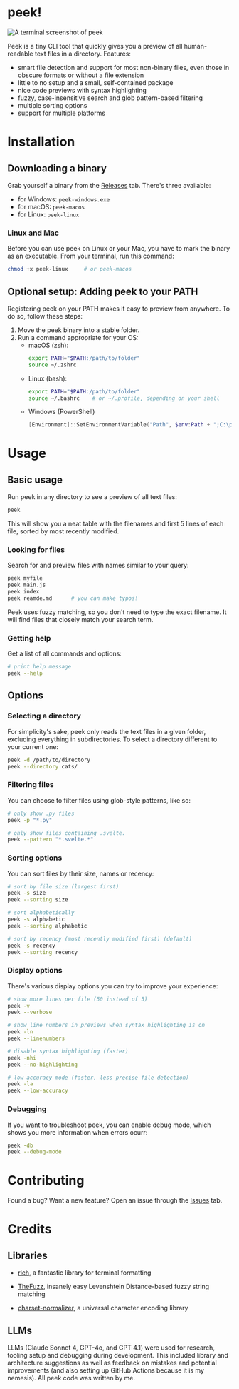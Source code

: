 ﻿# peek!

![A terminal screenshot of peek](https://i.imgur.com/YA5YSOk.png)

Peek is a tiny CLI tool that quickly gives you a preview of all human-readable
text files in a directory. Features:
- smart file detection and support for most non-binary files, even those in obscure formats or 
without a file extension 
- little to no setup and a small, self-contained package
- nice code previews with syntax highlighting 
- fuzzy, case-insensitive search and glob pattern-based filtering
- multiple sorting options
- support for multiple platforms


# Installation

## Downloading a binary

Grab yourself a binary from the [Releases](https://github.com/hs7t/peek/releases/) 
tab. There's three available:

- for Windows: `peek-windows.exe`
- for macOS: `peek-macos`
- for Linux: `peek-linux`

### Linux and Mac

Before you can use peek on Linux or your Mac, you have to mark the
binary as an executable. From your terminal, run this command:
```bash
chmod +x peek-linux     # or peek-macos
```

## Optional setup: Adding peek to your PATH

Registering peek on your PATH makes it easy to preview from anywhere. To
do so, follow these steps:

1. Move the peek binary into a stable folder.
2. Run a command appropriate for your OS:
    - macOS (zsh):
        ```bash
        export PATH="$PATH:/path/to/folder"
        source ~/.zshrc
        ```
    - Linux (bash):
        ```bash
        export PATH="$PATH:/path/to/folder"
        source ~/.bashrc    # or ~/.profile, depending on your shell
        ```
    - Windows (PowerShell)
        ```powershell
        [Environment]::SetEnvironmentVariable("Path", $env:Path + ";C:\path\to\folder", "User")
        ```

# Usage

## Basic usage

Run peek in any directory to see a preview of all text files:

```bash
peek
```

This will show you a neat table with the filenames and first 5 lines
of each file, sorted by most recently modified.

### Looking for files

Search for and preview files with names similar to your query:

```bash
peek myfile
peek main.js
peek index
peek reamde.md      # you can make typos!
```

Peek uses fuzzy matching, so you don't need to type the exact filename.
It will find files that closely match your search term.

### Getting help  

Get a list of all commands and options:

```bash
# print help message
peek --help
```

## Options

### Selecting a directory
For simplicity's sake, peek only reads the text files in a given folder, 
excluding everything in subdirectories. To select a directory different to 
your current one:

```bash
peek -d /path/to/directory
peek --directory cats/
```

### Filtering files

You can choose to filter files using glob-style patterns, like so:

```bash
# only show .py files
peek -p "*.py"

# only show files containing .svelte.
peek --pattern "*.svelte.*"

```

### Sorting options

You can sort files by their size, names or recency:

```bash
# sort by file size (largest first)
peek -s size
peek --sorting size

# sort alphabetically
peek -s alphabetic
peek --sorting alphabetic

# sort by recency (most recently modified first) (default)
peek -s recency
peek --sorting recency
```

### Display options

There's various display options you can try to improve your
experience:

```bash
# show more lines per file (50 instead of 5)
peek -v
peek --verbose

# show line numbers in previews when syntax highlighting is on
peek -ln
peek --linenumbers

# disable syntax highlighting (faster)
peek -nhi
peek --no-highlighting

# low accuracy mode (faster, less precise file detection)
peek -la
peek --low-accuracy
```
### Debugging
If you want to troubleshoot peek, you can enable debug mode, which
shows you more information when errors ocurr:

```bash
peek -db
peek --debug-mode
```
# Contributing
Found a bug? Want a new feature? Open an issue through the [Issues](https://github.com/hs7t/peek/issues) tab.

# Credits

## Libraries
- [rich](https://github.com/Textualize/rich/), a fantastic library for terminal
formatting

- [TheFuzz](https://github.com/seatgeek/thefuzz), insanely easy Levenshtein Distance-based
fuzzy string matching

- [charset-normalizer](https://github.com/jawah/charset_normalizer), a universal character
encoding library

## LLMs
LLMs (Claude Sonnet 4, GPT-4o, and GPT 4.1) were used for research, tooling setup
and debugging during development. This included library and architecture suggestions
as well as feedback on mistakes and potential improvements (and also setting up GitHub Actions
because it is my nemesis). All peek code was written by me.